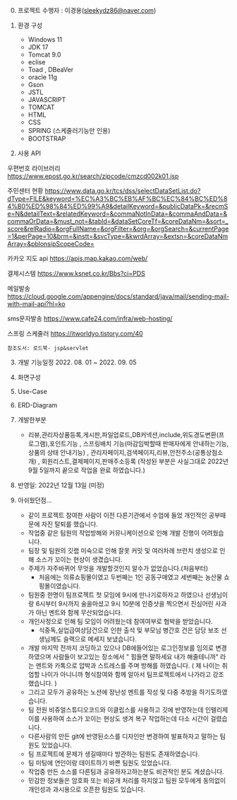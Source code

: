 0. 프로젝트 수행자 : 이경용(sleekydz86@naver.com)

1. 환경 구성
   + Windows 11
   + JDK 17
   + Tomcat 9.0
   + eclise
   + Toad , DBeaVer 
   + oracle 11g
   + Gson
   + JSTL
   + JAVASCRIPT
   + TOMCAT
   + HTML
   + CSS 
   + SPRING (스케줄러기능만 인용)
   + BOOTSTRAP
   
2. 사용 API

  우편번호 라이브러리
   https://www.epost.go.kr/search/zipcode/cmzcd002k01.jsp
   
   주민센터 현황
   https://www.data.go.kr/tcs/dss/selectDataSetList.do?dType=FILE&keyword=%EC%A3%BC%EB%AF%BC%EC%84%BC%ED%84%B0%ED%98%84%ED%99%A9&detailKeyword=&publicDataPk=&recmSe=N&detailText=&relatedKeyword=&commaNotInData=&commaAndData=&commaOrData=&must_not=&tabId=&dataSetCoreTf=&coreDataNm=&sort=_score&relRadio=&orgFullName=&orgFilter=&org=&orgSearch=&currentPage=1&perPage=10&brm=&instt=&svcType=&kwrdArray=&extsn=&coreDataNmArray=&pblonsipScopeCode=
   
   카카오 지도 api
   https://apis.map.kakao.com/web/
   
   결제시스템
   https://www.ksnet.co.kr/Bbs?ci=PDS
   
   
   메일발송
   https://cloud.google.com/appengine/docs/standard/java/mail/sending-mail-with-mail-api?hl=ko
   
   
   sms문자발송
   https://www.cafe24.com/infra/web-hosting/
   
   스프링 스케줄러
   https://itworldyo.tistory.com/40
   
    참조도서: 로드북- jsp&servlet

3. 개발 기능일정  2022. 08. 01 ~ 2022. 09. 05
  
4. 화면구성

5. Use-Case

6. ERD-Diagram

7. 개발한부분
   + 리뷰,관리자상품등록,게시판,파일업로드,DB커넥션,include,위도경도변환(프로그램),포인트기능
      , 스프링배치 기능(마감임박할때 판매자에게 안내하는기능,상품의 상태 안내기능)
      , 관리자페이지,검색페이지,리뷰,안전주소(공통상점소개)
      , 회원리스트,결제페이지,판매주소등록
         (작성된 부분은 사실그대로 2022년 9월 5일까지 끝으로 작업을 완료 하였습니다.)

8. 반영일: 2022년 12월 13일 (미정)

9. 아쉬웠던점...
   +  같이 프로젝트 참여한 사람이 이전 다른기관에서 수업에 들었 개인적인 공부때문에 자진 탈퇴를 했습니다.
   +  작업중 같은 팀원의 작업방해와 커뮤니케이션으로 인해 개발 진행이 어려웠습니다.
   +  팀장 및 팀원의 깃랩 미숙으로 인해 잘못 커밋 및 여러차례 브런치 생성으로 인해 소스가 꼬이는 현상이 생겼습니다.
   +  주제가 자주바뀌어 무엇을 개발할것인지 알수가 없었습니다.(처음부터)
        -  처음에는 의류쇼핑몰이였고 두번째는 1인 공동구매였고 세번째는 농산물 쇼핑몰이였습니다.
   +  팀원중 한명이 팀프로젝트 첫 모임에 9시에 만나기로하자고 하였으나 선생님이랑 6시부터 9시까지 술을마셨고
      9시 10분에 인증샷을 찍으면서 진심어린 사과가 아닌 멘트와 함께 무산되었습니다.
   +  개인사정으로 인해 팀 모임이 어려웠는데 참여여부로 협박을 받았습니다.
        - 식중독,실업급여상담건으로 인한 출석 및 부모님 병간호 건은 담당 보조 선생님께도 슬랙으로 메세지 보냈습니다.
   +  개발 마지막 전까지 코딩하고 있으나 DB에들어있는 로그인정보를 임의로 변경하였으며 사람들이 보고있는 장소에서 
      " 힘들면 말하세요 내가 해줄테니까" 라는 멘트와 카톡으로 압박과 스트레스를 주며 방해를 하였습니다.
       ( 제 나이는 취업할 나이가 아니니까 형식참여와 함께 알아서 팀프로젝트에서 나가라고 강조했습니다. )
   +  그리고 모두가 공유하는 노션에 장난성 멘트를 작성 및 다중 추방을 하기도하였습니다.
   +  팀 전원 비쥬얼스튜디오코드와 이클립스를 사용하고 깃에 반영하는데 인텔리제이를 사용하여 소스가 꼬이는 현상도 생겨 복구 작업하는데 다소 시간이 걸렸습니다.
   +  다른사람의 만든 git에 반영된소스를 디자인만 변경하여 발표하자고 말하는 팀원도 있었습니다.
   +  팀 프로젝트에 문제가 생길때마다 방관하는 팀원도 존재하였습니다.
   +  팀 미팅에 연인이랑 데이트하기 바쁜 팀원도 있었습니다.
   +  작업중 만든 소스를 다른팀과 공유하자고하는분도 비관적인 분도 계셨습니다.
   +  민감한 정보들은 암호화 또는 비공개 처리를 하지않고 팀원 모두에게 동의없이 개인성과 과시용으로 오픈한 팀원도 있습니다.
